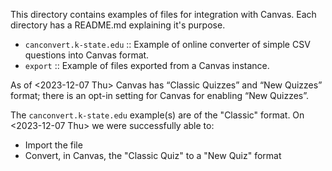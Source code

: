 This directory contains examples of files for integration with Canvas.  Each directory has a README.md explaining it's purpose.

- `canconvert.k-state.edu` :: Example of online converter of simple CSV questions into Canvas format.
- `export` :: Example of files exported from a Canvas instance.

As of <2023-12-07 Thu> Canvas has “Classic Quizzes” and “New Quizzes” format; there is an opt-in setting for Canvas for enabling “New Quizzes”.

The `canconvert.k-state.edu` example(s) are of the "Classic" format.  On <2023-12-07 Thu> we were successfully able to:

- Import the file
- Convert, in Canvas, the "Classic Quiz" to a "New Quiz" format
